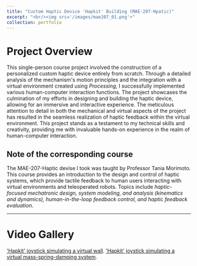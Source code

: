 ```yaml
---
title: "Custom Haptic Device 'Hapkit' Building (MAE-207-Hpatic)"
excerpt: "<br/><img src='/images/mae207_01.png'>"
collection: portfolio
---
```


# Project Overview

This single-person course project involved the construction of a personalized custom haptic device entirely from scratch. Through a detailed analysis of the mechanism's motion principles and the integration with a virtual environment created using *Processing*, I successfully implemented various human-computer interaction functions. The project showcases the culmination of my efforts in designing and building the haptic device, allowing for an immersive and interactive experience. The meticulous attention to detail in both the mechanical and virtual aspects of the project has resulted in the seamless realization of haptic feedback within the virtual environment. This project stands as a testament to my technical skills and creativity, providing me with invaluable hands-on experience in the realm of human-computer interaction.

## Note of the corresponding course

The MAE-207-Haptic devise I took was taught by Professor Tania Morimoto. This course provides an introduction to the design and control of haptic systems, which provide tactile feedback to human users interacting with virtual environments and teleoperated robots. Topics include *haptic-focused mechatronic design, system modeling, and analysis (kinematics and dynamics), human-in-the-loop feedback control, and haptic feedback evaluation*.

***

# Video Gallery

['Hapkit' joystick simulating a virtual wall](https://youtube.com/shorts/L8_0FRReC8g).
['Hapkit' joystick simulating a virtual mass-spring-damping system](https://youtube.com/shorts/MGIuAxKyXMA).
